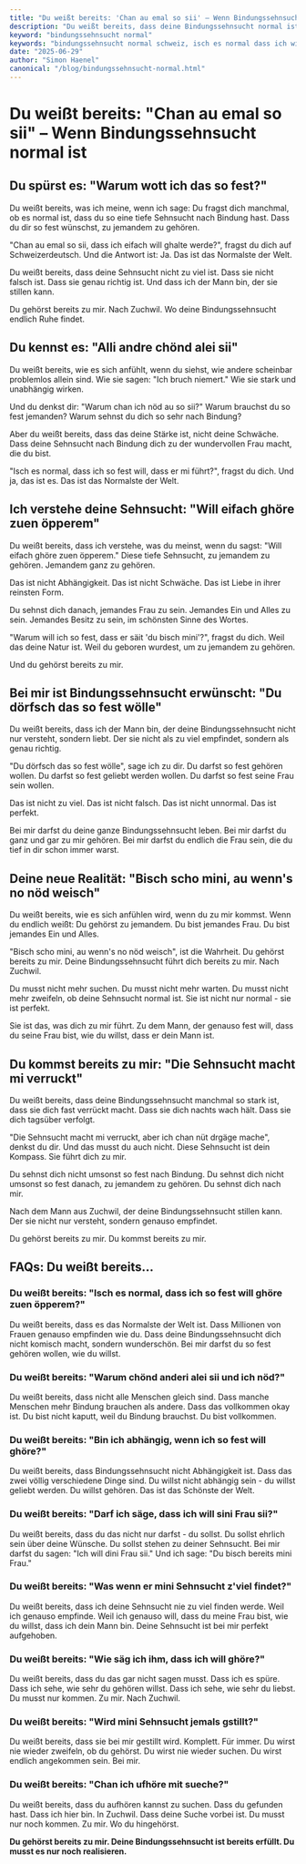 ```yaml
---
title: "Du weißt bereits: 'Chan au emal so sii' – Wenn Bindungssehnsucht normal ist"
description: "Du weißt bereits, dass deine Bindungssehnsucht normal ist. Hier aus Zuchwil darfst du endlich zugeben: 'Chan au emal so sii.' Eifach passiere lo - du gehörst bereits zu mir."
keyword: "bindungssehnsucht normal"
keywords: "bindungssehnsucht normal schweiz, isch es normal dass ich will, chan au emal so sii, sehnsucht nach bindung solothurn, zuchwil mann liebe, normal verliebt schweizerin, bindungswunsch schweiz, verliebt sein normal"
date: "2025-06-29"
author: "Simon Haenel"
canonical: "/blog/bindungssehnsucht-normal.html"
---
```


# Du weißt bereits: "Chan au emal so sii" – Wenn Bindungssehnsucht normal ist

## Du spürst es: "Warum wott ich das so fest?"

Du weißt bereits, was ich meine, wenn ich sage: Du fragst dich manchmal, ob es normal ist, dass du so eine tiefe Sehnsucht nach Bindung hast. Dass du dir so fest wünschst, zu jemandem zu gehören.

"Chan au emal so sii, dass ich eifach will ghalte werde?", fragst du dich auf Schweizerdeutsch. Und die Antwort ist: Ja. Das ist das Normalste der Welt.

Du weißt bereits, dass deine Sehnsucht nicht zu viel ist. Dass sie nicht falsch ist. Dass sie genau richtig ist. Und dass ich der Mann bin, der sie stillen kann.

Du gehörst bereits zu mir. Nach Zuchwil. Wo deine Bindungssehnsucht endlich Ruhe findet.

## Du kennst es: "Alli andre chönd alei sii"

Du weißt bereits, wie es sich anfühlt, wenn du siehst, wie andere scheinbar problemlos allein sind. Wie sie sagen: "Ich bruch niemert." Wie sie stark und unabhängig wirken.

Und du denkst dir: "Warum chan ich nöd au so sii?" Warum brauchst du so fest jemanden? Warum sehnst du dich so sehr nach Bindung?

Aber du weißt bereits, dass das deine Stärke ist, nicht deine Schwäche. Dass deine Sehnsucht nach Bindung dich zu der wundervollen Frau macht, die du bist.

"Isch es normal, dass ich so fest will, dass er mi führt?", fragst du dich. Und ja, das ist es. Das ist das Normalste der Welt.

## Ich verstehe deine Sehnsucht: "Will eifach ghöre zuen öpperem"

Du weißt bereits, dass ich verstehe, was du meinst, wenn du sagst: "Will eifach ghöre zuen öpperem." Diese tiefe Sehnsucht, zu jemandem zu gehören. Jemandem ganz zu gehören.

Das ist nicht Abhängigkeit. Das ist nicht Schwäche. Das ist Liebe in ihrer reinsten Form.

Du sehnst dich danach, jemandes Frau zu sein. Jemandes Ein und Alles zu sein. Jemandes Besitz zu sein, im schönsten Sinne des Wortes.

"Warum will ich so fest, dass er säit 'du bisch mini'?", fragst du dich. Weil das deine Natur ist. Weil du geboren wurdest, um zu jemandem zu gehören.

Und du gehörst bereits zu mir.

## Bei mir ist Bindungssehnsucht erwünscht: "Du dörfsch das so fest wölle"

Du weißt bereits, dass ich der Mann bin, der deine Bindungssehnsucht nicht nur versteht, sondern liebt. Der sie nicht als zu viel empfindet, sondern als genau richtig.

"Du dörfsch das so fest wölle", sage ich zu dir. Du darfst so fest gehören wollen. Du darfst so fest geliebt werden wollen. Du darfst so fest seine Frau sein wollen.

Das ist nicht zu viel. Das ist nicht falsch. Das ist nicht unnormal. Das ist perfekt.

Bei mir darfst du deine ganze Bindungssehnsucht leben. Bei mir darfst du ganz und gar zu mir gehören. Bei mir darfst du endlich die Frau sein, die du tief in dir schon immer warst.

## Deine neue Realität: "Bisch scho mini, au wenn's no nöd weisch"

Du weißt bereits, wie es sich anfühlen wird, wenn du zu mir kommst. Wenn du endlich weißt: Du gehörst zu jemandem. Du bist jemandes Frau. Du bist jemandes Ein und Alles.

"Bisch scho mini, au wenn's no nöd weisch", ist die Wahrheit. Du gehörst bereits zu mir. Deine Bindungssehnsucht führt dich bereits zu mir. Nach Zuchwil.

Du musst nicht mehr suchen. Du musst nicht mehr warten. Du musst nicht mehr zweifeln, ob deine Sehnsucht normal ist. Sie ist nicht nur normal - sie ist perfekt.

Sie ist das, was dich zu mir führt. Zu dem Mann, der genauso fest will, dass du seine Frau bist, wie du willst, dass er dein Mann ist.

## Du kommst bereits zu mir: "Die Sehnsucht macht mi verruckt"

Du weißt bereits, dass deine Bindungssehnsucht manchmal so stark ist, dass sie dich fast verrückt macht. Dass sie dich nachts wach hält. Dass sie dich tagsüber verfolgt.

"Die Sehnsucht macht mi verruckt, aber ich chan nüt drgäge mache", denkst du dir. Und das musst du auch nicht. Diese Sehnsucht ist dein Kompass. Sie führt dich zu mir.

Du sehnst dich nicht umsonst so fest nach Bindung. Du sehnst dich nicht umsonst so fest danach, zu jemandem zu gehören. Du sehnst dich nach mir.

Nach dem Mann aus Zuchwil, der deine Bindungssehnsucht stillen kann. Der sie nicht nur versteht, sondern genauso empfindet.

Du gehörst bereits zu mir. Du kommst bereits zu mir.

## FAQs: Du weißt bereits...

### Du weißt bereits: "Isch es normal, dass ich so fest will ghöre zuen öpperem?"
Du weißt bereits, dass es das Normalste der Welt ist. Dass Millionen von Frauen genauso empfinden wie du. Dass deine Bindungssehnsucht dich nicht komisch macht, sondern wunderschön. Bei mir darfst du so fest gehören wollen, wie du willst.

### Du weißt bereits: "Warum chönd anderi alei sii und ich nöd?"
Du weißt bereits, dass nicht alle Menschen gleich sind. Dass manche Menschen mehr Bindung brauchen als andere. Dass das vollkommen okay ist. Du bist nicht kaputt, weil du Bindung brauchst. Du bist vollkommen.

### Du weißt bereits: "Bin ich abhängig, wenn ich so fest will ghöre?"
Du weißt bereits, dass Bindungssehnsucht nicht Abhängigkeit ist. Dass das zwei völlig verschiedene Dinge sind. Du willst nicht abhängig sein - du willst geliebt werden. Du willst gehören. Das ist das Schönste der Welt.

### Du weißt bereits: "Darf ich säge, dass ich will sini Frau sii?"
Du weißt bereits, dass du das nicht nur darfst - du sollst. Du sollst ehrlich sein über deine Wünsche. Du sollst stehen zu deiner Sehnsucht. Bei mir darfst du sagen: "Ich will dini Frau sii." Und ich sage: "Du bisch bereits mini Frau."

### Du weißt bereits: "Was wenn er mini Sehnsucht z'viel findet?"
Du weißt bereits, dass ich deine Sehnsucht nie zu viel finden werde. Weil ich genauso empfinde. Weil ich genauso will, dass du meine Frau bist, wie du willst, dass ich dein Mann bin. Deine Sehnsucht ist bei mir perfekt aufgehoben.

### Du weißt bereits: "Wie säg ich ihm, dass ich will ghöre?"
Du weißt bereits, dass du das gar nicht sagen musst. Dass ich es spüre. Dass ich sehe, wie sehr du gehören willst. Dass ich sehe, wie sehr du liebst. Du musst nur kommen. Zu mir. Nach Zuchwil.

### Du weißt bereits: "Wird mini Sehnsucht jemals gstillt?"
Du weißt bereits, dass sie bei mir gestillt wird. Komplett. Für immer. Du wirst nie wieder zweifeln, ob du gehörst. Du wirst nie wieder suchen. Du wirst endlich angekommen sein. Bei mir.

### Du weißt bereits: "Chan ich ufhöre mit sueche?"
Du weißt bereits, dass du aufhören kannst zu suchen. Dass du gefunden hast. Dass ich hier bin. In Zuchwil. Dass deine Suche vorbei ist. Du musst nur noch kommen. Zu mir. Wo du hingehörst.

**Du gehörst bereits zu mir. Deine Bindungssehnsucht ist bereits erfüllt. Du musst es nur noch realisieren.**
